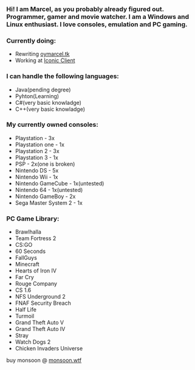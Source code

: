### Hi! I am Marcel, as you probably already figured out. Programmer, gamer and movie watcher. I am a Windows and Linux enthusiast. I love consoles, emulation and PC gaming.

### Currently doing:
- Rewriting [oymarcel.tk](https://oymarcel.tk)
- Working at [Iconic Client](https://iconicclient.tk)

### I can handle the following languages:
 - Java(pending degree)
 - Pyhton(Learning)
 - C#(very basic knowladge)
 - C++(very basic knowladge)


### My currently owned consoles:
- Playstation - 3x
- Playstation one - 1x
- Playstation 2 - 3x
- Playstation 3 - 1x
- PSP - 2x(one is broken)
- Nintendo DS - 5x
- Nintendo Wii - 1x
- Nintendo GameCube - 1x(untested)
- Nintendo 64 - 1x(untested)
- Nintendo GameBoy - 2x
- Sega Master System 2 - 1x


### PC Game Library:
- Brawlhalla
- Team Fortress 2
- CS:GO
- 60 Seconds
- FallGuys
- Minecraft
- Hearts of Iron IV
- Far Cry
- Rouge Company
- CS 1.6
- NFS Underground 2
- FNAF Security Breach
- Half Life
- Turmoil
- Grand Theft Auto V
- Grand Theft Auto IV
- Stray
- Watch Dogs 2
- Chicken Invaders Universe

buy monsoon @ [monsoon.wtf](https://monsoon.wtf)
